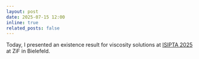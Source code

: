 ```yaml
---
layout: post
date: 2025-07-15 12:00
inline: true
related_posts: false
---
```


Today, I presented an existence result for viscosity solutions at [ISIPTA 2025](http://isipta25.sipta.org/) at ZiF in Bielefeld.